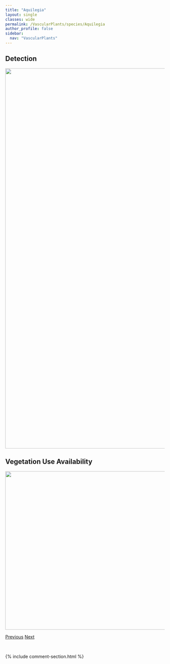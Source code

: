 ```yaml
---
title: "Aquilegia"
layout: single
classes: wide
permalink: /VascularPlants/species/Aquilegia
author_profile: false
sidebar:
  nav: "VascularPlants"
---
```


<h2>Detection</h2>

<a href="https://drive.google.com/uc?export=view&id=1WQYneZapmc8LfPXgG_ZFSsQQqTSvX3DE">
<img src="https://drive.google.com/uc?export=view&id=1WQYneZapmc8LfPXgG_ZFSsQQqTSvX3DE" height = "1200" width = "800">
</a>


<h2>Vegetation Use Availability</h2>

<a href="https://drive.google.com/uc?export=view&id=1KGrIZisjQvI7a-QMNREr41sALrVYymQf">
<img src="https://drive.google.com/uc?export=view&id=1KGrIZisjQvI7a-QMNREr41sALrVYymQf" height = "500" width = "1000">
</a>


<a href="/DevelopmentWebsite/VascularPlants/species/ApocynumCannabinum" class="pagination--pager" title="Apocynum cannabinum">Previous</a> <a href="/DevelopmentWebsite/VascularPlants/species/AquilegiaBrevistyla" class="pagination--pager" title="Aquilegia brevistyla">Next</a>

<p>&nbsp;</p>

{% include comment-section.html %}
